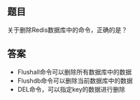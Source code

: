 ## 题目
关于删除Redis数据库中的命令，正确的是？

## 答案
* Flushall命令可以删除所有数据库中的数据
* Flushdb命令可以删除当前数据库中的数据
* DEL命令，可以指定key的数据进行删除

